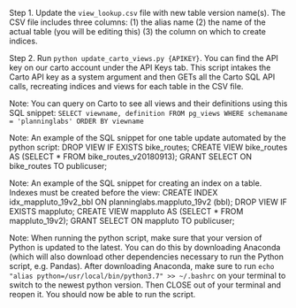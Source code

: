 Step 1.
Update the `view_lookup.csv` file with new table version name(s). The CSV file includes three columns: (1) the alias name (2) the name of the actual table (you will be editing this) (3) the column on which to create indices.

Step 2.
Run `python update_carto_views.py {APIKEY}`. You can find the API key on our carto account under the API Keys tab. This script intakes the Carto API key as a system argument and then GETs all the Carto SQL API calls, recreating indices and views for each table in the CSV file.

Note: You can query on Carto to see all views and their definitions using this SQL snippet:
`SELECT viewname, definition FROM pg_views WHERE schemaname = 'planninglabs' ORDER BY viewname`

Note: An example of the SQL snippet for one table update automated by the python script:
DROP VIEW IF EXISTS bike_routes;
CREATE VIEW bike_routes AS
	(SELECT * FROM bike_routes_v20180913);
GRANT SELECT ON bike_routes TO publicuser;

Note: An example of the SQL snippet for creating an index on a table. Indexes must be created before the view:
CREATE INDEX idx_mappluto_19v2_bbl ON planninglabs.mappluto_19v2 (bbl);
DROP VIEW IF EXISTS mappluto;
CREATE VIEW mappluto AS
	(SELECT * FROM mappluto_19v2);
GRANT SELECT ON mappluto TO publicuser;

Note: When running the python script, make sure that your version of Python is updated to the latest. You can do this by downloading Anaconda (which will also download other dependencies necessary to run the Python script, e.g. Pandas). After downloading Anaconda, make sure to run `echo "alias python=/usr/local/bin/python3.7" >> ~/.bashrc` on your terminal to switch to the newest python version. Then CLOSE out of your terminal and reopen it. You should now be able to run the script.
